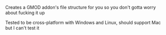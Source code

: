 Creates a GMOD addon's file structure for you so you don't gotta worry about fucking it up

Tested to be cross-platform with Windows and Linux, should support Mac but I can't test it
